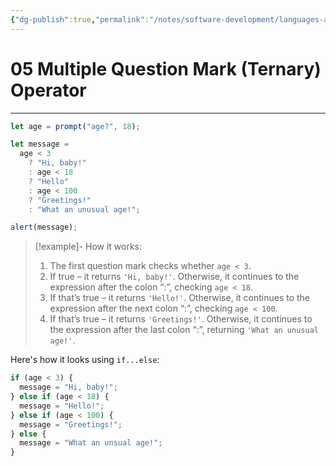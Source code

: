 ```yaml
---
{"dg-publish":true,"permalink":"/notes/software-development/languages-and-frameworks/web-development/front-end/javascript-vanilla/01-basics/08-conditionals/05-multiple-question-mark-ternary-operator/","tags":["programming","webdevelopment","frontend","JavaScript"],"created":"2025-07-13T15:24:55.955+08:00"}
---
```



# 05 Multiple Question Mark (Ternary) Operator

---

```javascript
let age = prompt("age?", 18);

let message =
  age < 3
    ? "Hi, baby!"
    : age < 18
    ? "Hello"
    : age < 100
    ? "Greetings!"
    : "What an unusual age!";

alert(message);
```

> [!example]- How it works:
>
> 1. The first question mark checks whether `age < 3`.
> 2. If true – it returns `'Hi, baby!'`. Otherwise, it continues to the expression after the colon “:”, checking `age < 18`.
> 3. If that’s true – it returns `'Hello!'`. Otherwise, it continues to the expression after the next colon “:”, checking `age < 100`.
> 4. If that’s true – it returns `'Greetings!'`. Otherwise, it continues to the expression after the last colon “:”, returning `'What an unusual age!'`.

Here's how it looks using `if...else`:

```javascript
if (age < 3) {
  message = "Hi, baby!";
} else if (age < 18) {
  message = "Hello!";
} else if (age < 100) {
  message = "Greetings!";
} else {
  message = "What an unsual age!";
}
```
